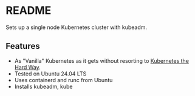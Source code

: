 # README

Sets up a single node Kubernetes cluster with kubeadm.

## Features

* As "Vanilla" Kubernetes as it gets without resorting to [Kubernetes the Hard Way](https://github.com/kelseyhightower/kubernetes-the-hard-way).
* Tested on Ubuntu 24.04 LTS
* Uses containerd and runc from Ubuntu
* Installs kubeadm, kube
